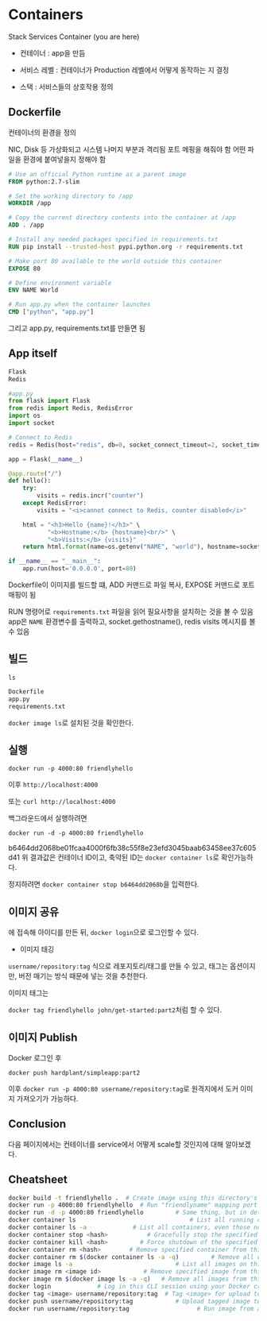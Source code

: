 # Containers

Stack
Services
Container (you are here)

* 컨테이너 : app을 만듬

* 서비스 레벨 : 컨테이너가 Production 레벨에서 어떻게 동작하는 지 결정

* 스택 : 서비스들의 상호작용 정의

## Dockerfile

컨테이너의 환경을 정의

NIC, Disk 등 가상화되고 시스템 나머지 부분과 격리됨
포트 메핑을 해줘야 함
어떤 파일을 환경에 붙여넣을지 정해야 함

```Dockerfile
# Use an official Python runtime as a parent image
FROM python:2.7-slim

# Set the working directory to /app
WORKDIR /app

# Copy the current directory contents into the container at /app
ADD . /app

# Install any needed packages specified in requirements.txt
RUN pip install --trusted-host pypi.python.org -r requirements.txt

# Make port 80 available to the world outside this container
EXPOSE 80

# Define environment variable
ENV NAME World

# Run app.py when the container launches
CMD ["python", "app.py"]
```

그리고 app.py, requirements.txt를 만들면 됨

## App itself

```requirements.txt
Flask
Redis
```

```py
#app.py
from flask import Flask
from redis import Redis, RedisError
import os
import socket

# Connect to Redis
redis = Redis(host="redis", db=0, socket_connect_timeout=2, socket_timeout=2)

app = Flask(__name__)

@app.route("/")
def hello():
    try:
        visits = redis.incr("counter")
    except RedisError:
        visits = "<i>cannot connect to Redis, counter disabled</i>"

    html = "<h3>Hello {name}!</h3>" \
           "<b>Hostname:</b> {hostname}<br/>" \
           "<b>Visits:</b> {visits}"
    return html.format(name=os.getenv("NAME", "world"), hostname=socket.gethostname(), visits=visits)

if __name__ == "__main__":
    app.run(host='0.0.0.0', port=80)
```

Dockerfile이 이미지를 빌드할 떄, ADD 커맨드로 파일 복사, EXPOSE 커맨드로 포트 매핑이 됨

RUN 명령어로 `requirements.txt` 파일을 읽어 필요사항을 설치하는 것을 볼 수 있음
app은 `NAME` 환경변수를 출력하고, socket.gethostname(), redis visits 메시지를 볼 수 있음

## 빌드

`ls`

```bash
Dockerfile
app.py
requirements.txt
```

`docker image ls`로 설치된 것을 확인한다.

## 실행

`docker run -p 4000:80 friendlyhello`

이후 `http://localhost:4000`

또는 `curl http://localhost:4000`

백그라운드에서 실행하려면

`docker run -d -p 4000:80 friendlyhello`

b6464dd2068be01fcaa4000f6fb38c55f8e23efd3045baab63458ee37c605d41
위 결과값은 컨테이너 ID이고, 축약된 ID는 `docker container ls`로 확인가능하다.

정지하려면 `docker container stop b6464dd2068b`을 입력한다.

## 이미지 공유

[](cloud.docker.com)에 접속해 아이디를 만든 뒤, `docker login`으로 로그인할 수 있다.

* 이미지 태깅

`username/repository:tag` 식으로 레포지토리/태그를 만들 수 있고, 태그는 옵션이지만, 버전 매기는 방식 때문에 넣는 것을 추천한다.

이미지 태그는

`docker tag friendlyhello john/get-started:part2`처럼 할 수 있다.

## 이미지 Publish

Docker 로그인 후

`docker push hardplant/simpleapp:part2`

이후 `docker run -p 4000:80 username/repository:tag`로 원격지에서 도커 이미지 가져오기가 가능하다.

## Conclusion

다음 페이지에서는 컨테이너를 service에서 어떻게 scale할 것인지에 대해 알아보겠다.

## Cheatsheet

```bash
docker build -t friendlyhello .  # Create image using this directory's Dockerfile
docker run -p 4000:80 friendlyhello  # Run "friendlyname" mapping port 4000 to 80
docker run -d -p 4000:80 friendlyhello         # Same thing, but in detached mode
docker container ls                                # List all running containers
docker container ls -a             # List all containers, even those not running
docker container stop <hash>           # Gracefully stop the specified container
docker container kill <hash>         # Force shutdown of the specified container
docker container rm <hash>        # Remove specified container from this machine
docker container rm $(docker container ls -a -q)         # Remove all containers
docker image ls -a                             # List all images on this machine
docker image rm <image id>            # Remove specified image from this machine
docker image rm $(docker image ls -a -q)   # Remove all images from this machine
docker login             # Log in this CLI session using your Docker credentials
docker tag <image> username/repository:tag  # Tag <image> for upload to registry
docker push username/repository:tag            # Upload tagged image to registry
docker run username/repository:tag                   # Run image from a registry
```
